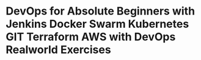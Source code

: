 # DevOps for Absolute Beginners with Jenkins Docker Swarm Kubernetes GIT Terraform AWS with DevOps Realworld Exercises
